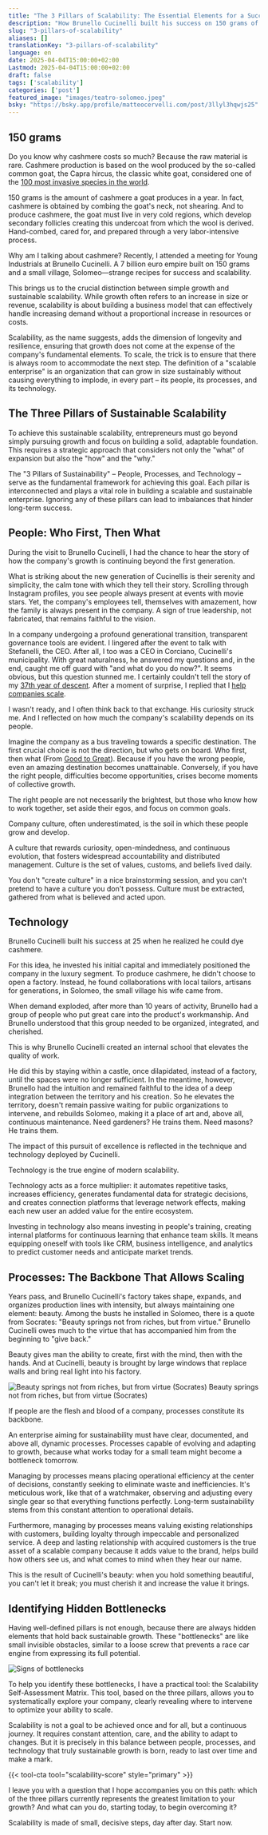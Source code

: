 ```yaml
---
title: "The 3 Pillars of Scalability: The Essential Elements for a Successful Business"
description: "How Brunello Cucinelli built his success on 150 grams of cashmere, using the three pillars of scalability."
slug: "3-pillars-of-scalability"
aliases: []
translationKey: "3-pillars-of-scalability"
language: en
date: 2025-04-04T15:00:00+02:00
Lastmod: 2025-04-04T15:00:00+02:00
draft: false
tags: ['scalability']
categories: ['post']
featured_image: "images/teatro-solomeo.jpeg"
bsky: "https://bsky.app/profile/matteocervelli.com/post/3llyl3hqwjs25"
---
```


## 150 grams

Do you know why cashmere costs so much? Because the raw material is rare. Cashmere production is based on the wool produced by the so-called common goat, the Capra hircus, the classic white goat, considered one of the [100 most invasive species in the world](https://en.wikipedia.org/wiki/List_of_the_world's_100_worst_invasive_species).

150 grams is the amount of cashmere a goat produces in a year. In fact, cashmere is obtained by combing the goat's neck, not shearing. And to produce cashmere, the goat must live in very cold regions, which develop secondary follicles creating this undercoat from which the wool is derived. Hand-combed, cared for, and prepared through a very labor-intensive process.

Why am I talking about cashmere? Recently, I attended a meeting for Young Industrials at Brunello Cucinelli. A 7 billion euro empire built on 150 grams and a small village, Solomeo—strange recipes for success and scalability.

This brings us to the crucial distinction between simple growth and sustainable scalability. While growth often refers to an increase in size or revenue, scalability is about building a business model that can effectively handle increasing demand without a proportional increase in resources or costs.

Scalability, as the name suggests, adds the dimension of longevity and resilience, ensuring that growth does not come at the expense of the company's fundamental elements. To scale, the trick is to ensure that there is always room to accommodate the next step. The definition of a "scalable enterprise" is an organization that can grow in size sustainably without causing everything to implode, in every part – its people, its processes, and its technology.

## The Three Pillars of Sustainable Scalability

To achieve this sustainable scalability, entrepreneurs must go beyond simply pursuing growth and focus on building a solid, adaptable foundation. This requires a strategic approach that considers not only the "what" of expansion but also the "how" and the "why."

The "3 Pillars of Sustainability" – People, Processes, and Technology – serve as the fundamental framework for achieving this goal. Each pillar is interconnected and plays a vital role in building a scalable and sustainable enterprise. Ignoring any of these pillars can lead to imbalances that hinder long-term success.

## People: Who First, Then What

During the visit to Brunello Cucinelli, I had the chance to hear the story of how the company's growth is continuing beyond the first generation.

What is striking about the new generation of Cucinellis is their serenity and simplicity, the calm tone with which they tell their story. Scrolling through Instagram profiles, you see people always present at events with movie stars. Yet, the company's employees tell, themselves with amazement, how the family is always present in the company. A sign of true leadership, not fabricated, that remains faithful to the vision.

In a company undergoing a profound generational transition, transparent governance tools are evident. I lingered after the event to talk with Stefanelli, the CEO. After all, I too was a CEO in Corciano, Cucinelli's municipality. With great naturalness, he answered my questions and, in the end, caught me off guard with "and what do you do now?". It seems obvious, but this question stunned me. I certainly couldn't tell the story of my [37th year of descent](/en/posts/37th-year-of-descent). After a moment of surprise, I replied that I [help companies scale](/en/services/business-scalability-engineer).

I wasn't ready, and I often think back to that exchange. His curiosity struck me. And I reflected on how much the company's scalability depends on its people.

Imagine the company as a bus traveling towards a specific destination. The first crucial choice is not the direction, but who gets on board. Who first, then what (From [Good to Great](https://amzn.to/4iSKiDh)). Because if you have the wrong people, even an amazing destination becomes unattainable. Conversely, if you have the right people, difficulties become opportunities, crises become moments of collective growth.

The right people are not necessarily the brightest, but those who know how to work together, set aside their egos, and focus on common goals.

Company culture, often underestimated, is the soil in which these people grow and develop.

A culture that rewards curiosity, open-mindedness, and continuous evolution, that fosters widespread accountability and distributed management. Culture is the set of values, customs, and beliefs lived daily.

You don't "create culture" in a nice brainstorming session, and you can't pretend to have a culture you don't possess. Culture must be extracted, gathered from what is believed and acted upon.

## Technology

Brunello Cucinelli built his success at 25 when he realized he could dye cashmere.

For this idea, he invested his initial capital and immediately positioned the company in the luxury segment. To produce cashmere, he didn't choose to open a factory. Instead, he found collaborations with local tailors, artisans for generations, in Solomeo, the small village his wife came from.

When demand exploded, after more than 10 years of activity, Brunello had a group of people who put great care into the product's workmanship. And Brunello understood that this group needed to be organized, integrated, and cherished.

This is why Brunello Cucinelli created an internal school that elevates the quality of work.

He did this by staying within a castle, once dilapidated, instead of a factory, until the spaces were no longer sufficient. In the meantime, however, Brunello had the intuition and remained faithful to the idea of a deep integration between the territory and his creation. So he elevates the territory, doesn't remain passive waiting for public organizations to intervene, and rebuilds Solomeo, making it a place of art and, above all, continuous maintenance. Need gardeners? He trains them. Need masons? He trains them.

The impact of this pursuit of excellence is reflected in the technique and technology deployed by Cucinelli.

Technology is the true engine of modern scalability.

Technology acts as a force multiplier: it automates repetitive tasks, increases efficiency, generates fundamental data for strategic decisions, and creates connection platforms that leverage network effects, making each new user an added value for the entire ecosystem.

Investing in technology also means investing in people's training, creating internal platforms for continuous learning that enhance team skills. It means equipping oneself with tools like CRM, business intelligence, and analytics to predict customer needs and anticipate market trends.

## Processes: The Backbone That Allows Scaling

Years pass, and Brunello Cucinelli's factory takes shape, expands, and organizes production lines with intensity, but always maintaining one element: beauty. Among the busts he installed in Solomeo, there is a quote from Socrates: "Beauty springs not from riches, but from virtue." Brunello Cucinelli owes much to the virtue that has accompanied him from the beginning to "give back."

Beauty gives man the ability to create, first with the mind, then with the hands. And at Cucinelli, beauty is brought by large windows that replace walls and bring real light into his factory.

![Beauty springs not from riches, but from virtue (Socrates)](/images/busto-socrate-solomeo.jpeg)
Beauty springs not from riches, but from virtue (Socrates)

If people are the flesh and blood of a company, processes constitute its backbone.

An enterprise aiming for sustainability must have clear, documented, and above all, dynamic processes. Processes capable of evolving and adapting to growth, because what works today for a small team might become a bottleneck tomorrow.

Managing by processes means placing operational efficiency at the center of decisions, constantly seeking to eliminate waste and inefficiencies. It's meticulous work, like that of a watchmaker, observing and adjusting every single gear so that everything functions perfectly. Long-term sustainability stems from this constant attention to operational details.

Furthermore, managing by processes means valuing existing relationships with customers, building loyalty through impeccable and personalized service. A deep and lasting relationship with acquired customers is the true asset of a scalable company because it adds value to the brand, helps build how others see us, and what comes to mind when they hear our name.

This is the result of Cucinelli's beauty: when you hold something beautiful, you can't let it break; you must cherish it and increase the value it brings.

## Identifying Hidden Bottlenecks

Having well-defined pillars is not enough, because there are always hidden elements that hold back sustainable growth. These "bottlenecks" are like small invisible obstacles, similar to a loose screw that prevents a race car engine from expressing its full potential.

![Signs of bottlenecks](/images/segnali-collo-bottiglia.png)

To help you identify these bottlenecks, I have a practical tool: the Scalability Self-Assessment Matrix. This tool, based on the three pillars, allows you to systematically explore your company, clearly revealing where to intervene to optimize your ability to scale.

Scalability is not a goal to be achieved once and for all, but a continuous journey. It requires constant attention, care, and the ability to adapt to changes. But it is precisely in this balance between people, processes, and technology that truly sustainable growth is born, ready to last over time and make a mark.

{{< tool-cta tool="scalability-score" style="primary" >}}

I leave you with a question that I hope accompanies you on this path: which of the three pillars currently represents the greatest limitation to your growth? And what can you do, starting today, to begin overcoming it?

Scalability is made of small, decisive steps, day after day. Start now.
